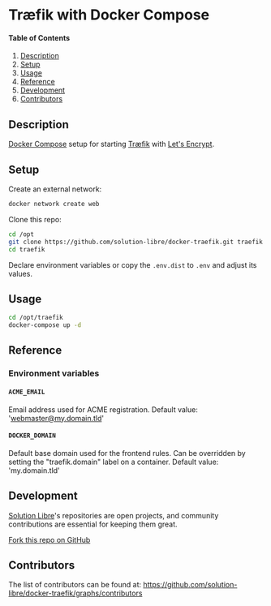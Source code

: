 # Træfik with Docker Compose

#### Table of Contents

1. [Description](#description)
2. [Setup](#setup)
3. [Usage](#usage)
4. [Reference](#reference)
5. [Development](#development)
6. [Contributors](#contributors)

## Description

[Docker Compose](https://docs.docker.com/compose/) setup for starting [Træfik](https://traefik.io/) with [Let's Encrypt](https://letsencrypt.org/).

## Setup

Create an external network:

```sh
docker network create web
```

Clone this repo:
```sh
cd /opt
git clone https://github.com/solution-libre/docker-traefik.git traefik
cd traefik
```

Declare environment variables or copy the `.env.dist` to `.env` and adjust its values.

## Usage

```sh
cd /opt/traefik
docker-compose up -d
```

## Reference

### Environment variables

#### `ACME_EMAIL`

Email address used for ACME registration. Default value: 'webmaster@my.domain.tld'

#### `DOCKER_DOMAIN`

Default base domain used for the frontend rules.
Can be overridden by setting the "traefik.domain" label on a container.
Default value: 'my.domain.tld'

## Development

[Solution Libre](https://www.solution-libre.fr)'s repositories are open projects, and community contributions are essential for keeping them great.

[Fork this repo on GitHub](https://github.com/solution-libre/docker-traefik/fork)

## Contributors

The list of contributors can be found at: <https://github.com/solution-libre/docker-traefik/graphs/contributors>
